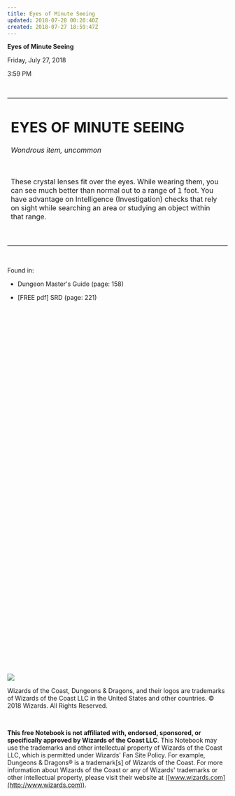 ```yaml
---
title: Eyes of Minute Seeing
updated: 2018-07-28 00:20:40Z
created: 2018-07-27 18:59:47Z
---
```


**Eyes of Minute Seeing**

Friday, July 27, 2018

3:59 PM

 

<table><tbody><tr class="odd"><td><h1 id="eyes-of-minute-seeing"><strong>EYES OF MINUTE SEEING</strong></h1><p><em>Wondrous item, uncommon</em></p><p> </p><p>These crystal lenses fit over the eyes. While wearing them, you can see much better than normal out to a range of 1 foot. You have advantage on Intelligence (Investigation) checks that rely on sight while searching an area or studying an object within that range.</p><p> </p></td></tr></tbody></table>

 

Found in:

-   Dungeon Master's Guide (page: 158)

-   \[FREE pdf\] SRD (page: 221)

 

 

 

 

 

 

 

 

 

 

 

 

 

 

 

 

 

 

 

 

 

 

 

 

 

 

 

![](tmp\media\image1.png)

Wizards of the Coast, Dungeons & Dragons, and their logos are trademarks of Wizards of the Coast LLC in the United States and other countries. © 2018 Wizards. All Rights Reserved.

 

**This free Notebook is not affiliated with, endorsed, sponsored, or specifically approved by Wizards of the Coast LLC**. This Notebook may use the trademarks and other intellectual property of Wizards of the Coast LLC, which is permitted under Wizards' Fan Site Policy. For example, Dungeons & Dragons® is a trademark\[s\] of Wizards of the Coast. For more information about Wizards of the Coast or any of Wizards' trademarks or other intellectual property, please visit their website at ([www.wizards.com](http://www.wizards.com)).
